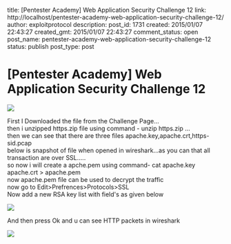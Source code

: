 title: [Pentester Academy] Web Application Security Challenge 12
link: http://localhost/pentester-academy-web-application-security-challenge-12/
author: exploitprotocol
description: 
post_id: 1731
created: 2015/01/07 22:43:27
created_gmt: 2015/01/07 22:43:27
comment_status: open
post_name: pentester-academy-web-application-security-challenge-12
status: publish
post_type: post

# [Pentester Academy] Web Application Security Challenge 12

![](https://1.bp.blogspot.com/-DoTnTIN9sUw/UnJdO_NXMpI/AAAAAAAAAFU/NWGJNPgRk18/s1600/chal121.PNG)

  
First I Downloaded the file from the Challenge Page...  
then i unzipped https.zip file using command - unzip https.zip ...  
then we can see that there are three files apache.key,apache.crt,https-sid.pcap  
below is snapshot of file when opened in wireshark...as you can that all transaction are over SSL.....  
so now i will create a apche.pem using command- cat apache.key apache.crt > apache.pem  
now apache.pem file can be used to decrypt the traffic  
now go to Edit>Prefrences>Protocols>SSL  
Now add a new RSA key list with field's as given below  


![](https://1.bp.blogspot.com/-EdLUH6ZQ-nE/UnJfn0_4WmI/AAAAAAAAAFg/ccLjFQQ3s0E/s1600/chal1203.PNG)

And then press Ok and u can see HTTP packets in wireshark 

![](https://1.bp.blogspot.com/-JmFZdUHQn9k/UnJgM_m2l_I/AAAAAAAAAFo/hL5aD8BbY7E/s1600/chal1205.PNG)